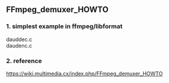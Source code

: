 ## FFmpeg_demuxer_HOWTO

### 1. simplest example in ffmpeg/libformat
dauddec.c  
daudenc.c

### 2. reference
https://wiki.multimedia.cx/index.php/FFmpeg_demuxer_HOWTO
